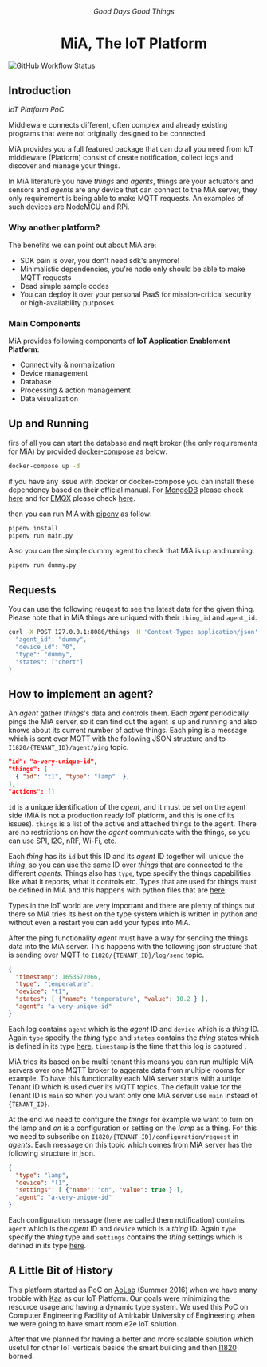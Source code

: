 <h6 align="center">Good Days Good Things</h6>
<h1 align="center">MiA, The IoT Platform</h1>

![GitHub Workflow Status](https://img.shields.io/github/workflow/status/I1820/mia/ci?label=ci&logo=github&style=for-the-badge)
  
## Introduction

_IoT Platform PoC_

Middleware connects different, often complex and already existing
programs that were not originally designed to be connected.

MiA provides you a full featured package
that can do all you need from IoT middleware (Platform) consist of create notification,
collect logs and discover and manage your things.

In MiA literature you have _things_ and _agents_, things are your actuators and
sensors and _agents_ are any device that can connect to the MiA server,
they only requirement is being able to make MQTT requests. An examples of such
devices are NodeMCU and RPi.

### Why another platform?

The benefits we can point out about MiA are:

- SDK pain is over, you don't need sdk's anymore!
- Minimalistic dependencies, you're node only should be able to make MQTT
  requests
- Dead simple sample codes
- You can deploy it over your personal PaaS for mission-critical security or high-availability purposes

### Main Components

MiA provides following components of **IoT Application Enablement Platform**:

- Connectivity & normalization
- Device management
- Database
- Processing & action management
- Data visualization

## Up and Running

firs of all you can start the database and mqtt broker (the only requirements for MiA) by provided [docker-compose](https://docs.docker.com/compose/) as below:

```sh
docker-compose up -d
```

if you have any issue with docker or docker-compose you can install these dependency based on their official manual. For [MongoDB](https://www.mongodb.com/docs/manual/installation/) please check [here](https://www.mongodb.com/docs/manual/installation/) and for [EMQX](https://www.emqx.io/) please check [here](https://www.emqx.io/docs/en/v4.4/getting-started/install.html#installation).

then you can run MiA with [pipenv](https://pipenv.pypa.io/en/latest/#) as follow:

```sh
pipenv install
pipenv run main.py
```

Also you can the simple dummy agent to check that MiA is up and running:

```
pipenv run dummy.py
```

## Requests

You can use the following reuqest to see the latest data for the given thing.
Please note that in MiA things are uniqued with their `thing_id` and `agent_id`.

```sh
curl -X POST 127.0.0.1:8080/things -H 'Content-Type: application/json' -d '{
  "agent_id": "dummy",
  "device_id": "0",
  "type": "dummy",
  "states": ["chert"]
}'
```

## How to implement an agent?

An _agent_ gather _things_'s data and controls them. Each _agent_ periodically pings the MiA server, so it can find out the agent is up and running and also knows about its current number of active things. Each ping is a message which is sent over MQTT with the following JSON structure and to `I1820/{TENANT_ID}/agent/ping` topic.

```json
"id": "a-very-unique-id",
"things": [
  { "id": "t1", "type": "lamp"  },
],
"actions": []
```

`id` is a unique identification of the _agent_, and it must be set on the agent side (MiA is not a production ready IoT platform, and this is one of its issues). `things` is a list of the active and attached things to the agent. There are no restrictions on how the _agent_ communicate with the things, so you can use SPI, I2C, nRF, Wi-Fi, etc.

Each _thing_ has its `id` but this ID and its _agent_ ID together will unique the _thing_, so you can use the same ID over _things_ that are connected to the different _agents_. Things also has `type`, type specify the things capabilities like what it reports, what it controls etc. Types that are used for things must be defined in MiA and this happens with python files that are [here](https://github.com/I1820/mia/tree/main/I1820/things/models).

Types in the IoT world are very important and there are plenty of things out there so MiA tries its best on the type system which is written in python and without even a restart you can add your types into MiA.

After the ping functionality _agent_ must have a way for sending the things data into the MiA server. This happens with the following json structure that is sending over MQTT to `I1820/{TENANT_ID}/log/send` topic.

```json
{
  "timestamp": 1653572066,
  "type": "temperature",
  "device": "t1",
  "states": [ {"name": "temperature", "value": 10.2 } ],
  "agent": "a-very-unique-id"
}
```

Each log contains `agent` which is the _agent_ ID and `device` which is a _thing_ ID. Again `type` specify the _thing_ type and `states` contains the _thing_ states which is defined in its type [here](https://github.com/I1820/mia/tree/main/I1820/things/models). `timestamp` is the time that this log is captured .

MiA tries its based on be multi-tenant this means you can run multiple MiA servers over one MQTT broker to aggerate data from multiple rooms for example. To have this functionality each MiA server starts with a uniqe Tenant ID which is used over its MQTT topics. The default value for the Tenant ID is `main` so when you want only one MiA server use `main` instead of `{TENANT_ID}`.

At the end we need to configure the _things_ for example we want to turn on the lamp and _on_ is a configuration or setting on the _lamp_ as a thing. For this we need to subscribe on `I1820/{TENANT_ID}/configuration/request` in _agents_. Each message on this topic which comes from MiA server has the following structure in json.

```json
{
  "type": "lamp",
  "device": "l1",
  "settings": [ {"name": "on", "value": true } ],
  "agent": "a-very-unique-id"
}
```

Each configuration message (here we called them notification) contains `agent` which is the _agent_ ID and `device` which is a _thing_ ID. Again `type` specify the _thing_ type and `settings` contains the _thing_ settings which is defined in its type [here](https://github.com/I1820/mia/tree/main/I1820/things/models).

## A Little Bit of History

This platform started as PoC on [AoLab](https://github.com/AoLab) (Summer 2016) when we have many trobble with [Kaa](https://github.com/kaaproject) as our IoT Platform. Our goals were minimizing the resource usage and having a dynamic type system. We used this PoC on Computer Engineering Facility of Amirkabir University of Engineering when we were going to have smart room e2e IoT solution.

After that we planned for having a better and more scalable solution which useful for other IoT verticals beside the smart building and then [I1820](https://github.com/I1820/I1820) borned.
